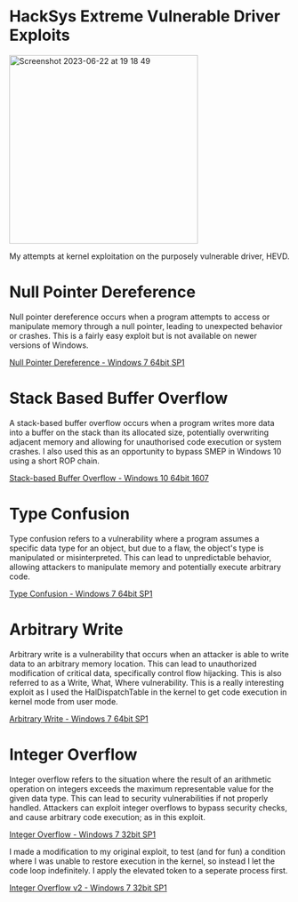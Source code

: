 # HackSys Extreme Vulnerable Driver Exploits

<img width="339" alt="Screenshot 2023-06-22 at 19 18 49" src="https://github.com/plackyhacker/HEVD/assets/42491100/f479cecd-4bb0-4004-a717-812f71ef082e">

My attempts at kernel exploitation on the purposely vulnerable driver, HEVD.


# Null Pointer Dereference

Null pointer dereference occurs when a program attempts to access or manipulate memory through a null pointer, leading to unexpected behavior or crashes. This is a fairly easy exploit but is not available on newer versions of Windows.

[Null Pointer Dereference - Windows 7 64bit SP1](https://github.com/plackyhacker/HEVD/blob/main/hevd_null_pointer_deref.cpp)


# Stack Based Buffer Overflow

A stack-based buffer overflow occurs when a program writes more data into a buffer on the stack than its allocated size, potentially overwriting adjacent memory and allowing for unauthorised code execution or system crashes. I also used this as an opportunity to bypass SMEP in Windows 10 using a short ROP chain.

[Stack-based Buffer Overflow - Windows 10 64bit 1607](https://github.com/plackyhacker/HEVD/blob/main/hevd_stack_overflow.cpp)

# Type Confusion

Type confusion refers to a vulnerability where a program assumes a specific data type for an object, but due to a flaw, the object's type is manipulated or misinterpreted. This can lead to unpredictable behavior, allowing attackers to manipulate memory and potentially execute arbitrary code.

[Type Confusion - Windows 7 64bit SP1](https://github.com/plackyhacker/HEVD/blob/main/hevd_type_confusion.cpp)

# Arbitrary Write

Arbitrary write is a vulnerability that occurs when an attacker is able to write data to an arbitrary memory location. This can lead to unauthorized modification of critical data, specifically control flow hijacking. This is also referred to as a Write, What, Where vulnerability. This is a really interesting exploit as I used the HalDispatchTable in the kernel to get code execution in kernel mode from user mode.

[Arbitrary Write - Windows 7 64bit SP1](https://github.com/plackyhacker/HEVD/blob/main/hevd_arbitrary_write.cpp)

# Integer Overflow

Integer overflow refers to the situation where the result of an arithmetic operation on integers exceeds the maximum representable value for the given data type. This can lead to security vulnerabilities if not properly handled. Attackers can exploit integer overflows to bypass security checks, and cause arbitrary code execution; as in this exploit.

[Integer Overflow - Windows 7 32bit SP1](https://github.com/plackyhacker/HEVD/blob/main/hevd_integer_overflow.cpp)

I made a modification to my original exploit, to test (and for fun) a condition where I was unable to restore execution in the kernel, so instead I let the code loop indefinitely. I apply the elevated token to a seperate process first.

[Integer Overflow v2 - Windows 7 32bit SP1](https://github.com/plackyhacker/HEVD/blob/main/hevd_integer_overflow_spin.cpp)
